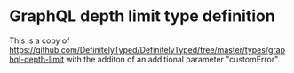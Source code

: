 # GraphQL depth limit type definition

This is a copy of https://github.com/DefinitelyTyped/DefinitelyTyped/tree/master/types/graphql-depth-limit with the additon of an additional parameter "customError".